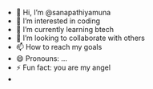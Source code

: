 - 👋 Hi, I’m @sanapathiyamuna
- 👀 I’m interested in coding
- 🌱 I’m currently learning btech
- 💞️ I’m looking to collaborate with others
- 📫 How to reach my goals
- 😄 Pronouns: ...
- ⚡ Fun fact: you are my angel
- 

<!---
sanapathiyamuna/sanapathiyamuna is a ✨ special ✨ repository because its `README.md` (this file) appears on your GitHub profile.
You can click the Preview link to take a look at your changes.
--->
